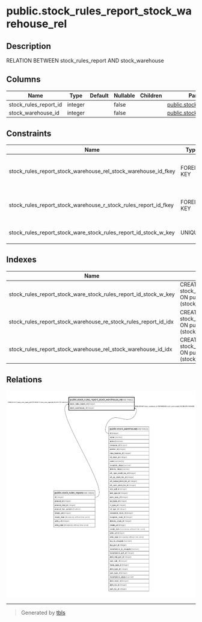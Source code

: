 # public.stock_rules_report_stock_warehouse_rel

## Description

RELATION BETWEEN stock_rules_report AND stock_warehouse

## Columns

| Name | Type | Default | Nullable | Children | Parents | Comment |
| ---- | ---- | ------- | -------- | -------- | ------- | ------- |
| stock_rules_report_id | integer |  | false |  | [public.stock_rules_report](public.stock_rules_report.md) |  |
| stock_warehouse_id | integer |  | false |  | [public.stock_warehouse](public.stock_warehouse.md) |  |

## Constraints

| Name | Type | Definition |
| ---- | ---- | ---------- |
| stock_rules_report_stock_warehouse_rel_stock_warehouse_id_fkey | FOREIGN KEY | FOREIGN KEY (stock_warehouse_id) REFERENCES stock_warehouse(id) ON DELETE CASCADE |
| stock_rules_report_stock_warehouse_r_stock_rules_report_id_fkey | FOREIGN KEY | FOREIGN KEY (stock_rules_report_id) REFERENCES stock_rules_report(id) ON DELETE CASCADE |
| stock_rules_report_stock_ware_stock_rules_report_id_stock_w_key | UNIQUE | UNIQUE (stock_rules_report_id, stock_warehouse_id) |

## Indexes

| Name | Definition |
| ---- | ---------- |
| stock_rules_report_stock_ware_stock_rules_report_id_stock_w_key | CREATE UNIQUE INDEX stock_rules_report_stock_ware_stock_rules_report_id_stock_w_key ON public.stock_rules_report_stock_warehouse_rel USING btree (stock_rules_report_id, stock_warehouse_id) |
| stock_rules_report_stock_warehouse_re_stock_rules_report_id_idx | CREATE INDEX stock_rules_report_stock_warehouse_re_stock_rules_report_id_idx ON public.stock_rules_report_stock_warehouse_rel USING btree (stock_rules_report_id) |
| stock_rules_report_stock_warehouse_rel_stock_warehouse_id_idx | CREATE INDEX stock_rules_report_stock_warehouse_rel_stock_warehouse_id_idx ON public.stock_rules_report_stock_warehouse_rel USING btree (stock_warehouse_id) |

## Relations

![er](public.stock_rules_report_stock_warehouse_rel.svg)

---

> Generated by [tbls](https://github.com/k1LoW/tbls)

